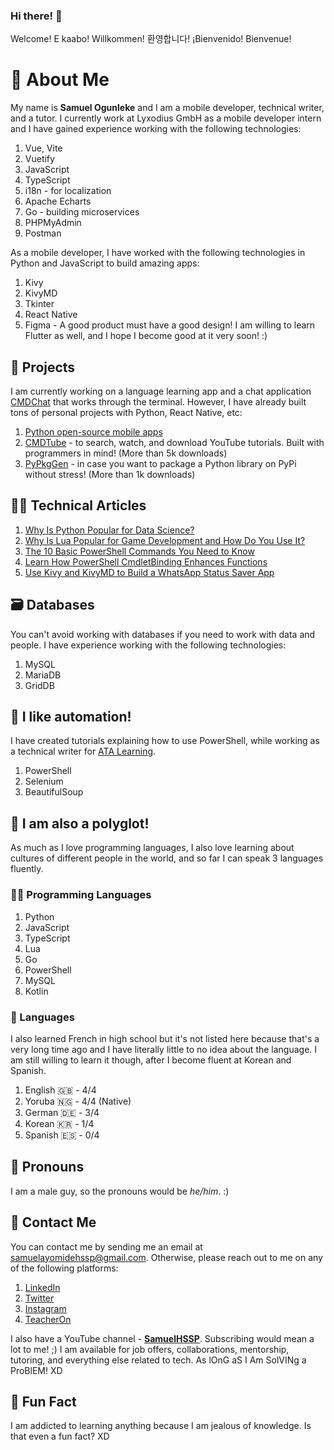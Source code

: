 ### Hi there! 👋
Welcome!
E kaabo!
Willkommen!
환영합니다!
¡Bienvenido!
Bienvenue!

# 👦 About Me
My name is **Samuel Ogunleke** and I am a mobile developer, technical writer, and a tutor.
I currently work at Lyxodius GmbH as a mobile developer intern and I have gained experience working with the following technologies:
1. Vue, Vite
2. Vuetify
3. JavaScript
4. TypeScript
5. i18n - for localization
6. Apache Echarts
7. Go - building microservices
8. PHPMyAdmin
9. Postman

As a mobile developer, I have worked with the following technologies in Python and JavaScript to build amazing apps:
1. Kivy
2. KivyMD
3. Tkinter
4. React Native
5. Figma - A good product must have a good design!
I am willing to learn Flutter as well, and I hope I become good at it very soon! :)

## 📌 Projects
I am currently working on a language learning app and a chat application [CMDChat](https://www.linkedin.com/company/cmdchat/) that works through the terminal.
However, I have already built tons of personal projects with Python, React Native, etc:
1. [Python open-source mobile apps](https://github.com/Samuel-HSSP/App-Development-with-Python)
2. [CMDTube](https://pypi.org/project/cmdtube/) - to search, watch, and download YouTube tutorials. Built with programmers in mind! (More than 5k downloads)
3. [PyPkgGen](https://pypi.org/project/pypkggen/) - in case you want to package a Python library on PyPi without stress! (More than 1k downloads)

## 👨‍🏫 Technical Articles
1. [Why Is Python Popular for Data Science?](https://www.makeuseof.com/why-is-python-popular-for-data-science/)
2. [Why Is Lua Popular for Game Development and How Do You Use It?](https://www.makeuseof.com/why-is-lua-popular-for-game-development-how-to-use/)
3. [The 10 Basic PowerShell Commands You Need to Know](https://adamtheautomator.com/basic-powershell-commands/)
4. [Learn How PowerShell CmdletBinding Enhances Functions](https://adamtheautomator.com/powershell-cmdletbinding/)
5. [Use Kivy and KivyMD to Build a WhatsApp Status Saver App](https://samuelhssp.hashnode.dev/whatsapp-status-saver-app-with-python)

## 🗃️ Databases
You can't avoid working with databases if you need to work with data and people. I have experience working with the following technologies:
1. MySQL
2. MariaDB
3. GridDB

## 🤖 I like automation!
I have created tutorials explaining how to use PowerShell, while working as a technical writer for [ATA Learning](https://adamtheautomator.com/author/samuel-ogunleke/).
1. PowerShell
2. Selenium
3. BeautifulSoup

## 📌 I am also a polyglot!
As much as I love programming languages, I also love learning about cultures of different people in the world, and so far I can speak 3 languages fluently.
### 👨‍💻 Programming Languages
1. Python
2. JavaScript
3. TypeScript
4. Lua
5. Go
6. PowerShell
7. MySQL
8. Kotlin

### 📌 Languages
I also learned French in high school but it's not listed here because that's a very long time ago and I have literally little to no idea about the language. I am still willing to learn it though, after I become fluent at Korean and Spanish.
1. English 🇬🇧 - 4/4
2. Yoruba 🇳🇬 - 4/4 (Native)
3. German 🇩🇪 - 3/4
4. Korean 🇰🇷 - 1/4
5. Spanish 🇪🇸 - 0/4

## 👨 Pronouns
I am a male guy, so the pronouns would be *he/him*. :)

## 📇 Contact Me
You can contact me by sending me an email at [samuelayomidehssp@gmail.com](mailto:samuelayomidehssp@gmail.com). Otherwise, please reach out to me on any of the following platforms:
1. [LinkedIn](https://linkedin.com/in/samuel-ogunleke-hssp)
2. [Twitter](https://twitter.com/SamuelHSSP)
3. [Instagram](https://instagram.com/samuelhssp)
4. [TeacherOn](https://www.teacheron.com/tutor-profile/4Dhs)

I also have a YouTube channel - **[SamuelHSSP](https://www.youtube.com/channel/UCGns4jHN-wkryfpV-bTjlyA)**. Subscribing would mean a lot to me! ;)
I am available for job offers, collaborations, mentorship, tutoring, and everything else related to tech. As lOnG aS I Am SolVINg a ProBlEM! XD

## 🦩 Fun Fact
I am addicted to learning anything because I am jealous of knowledge. Is that even a fun fact? XD
<!--
**Samuel-HSSP/Samuel-HSSP** is a ✨ _special_ ✨ repository because its `README.md` (this file) appears on your GitHub profile.

Here are some ideas to get you started:

- 🔭 I’m currently working on ...
- 🌱 I’m currently learning ...
- 👯 I’m looking to collaborate on ...
- 🤔 I’m looking for help with ...
- 💬 Ask me about ...
- 📫 How to reach me: ...
- 😄 Pronouns: ...
- ⚡ Fun fact: ...
-->
